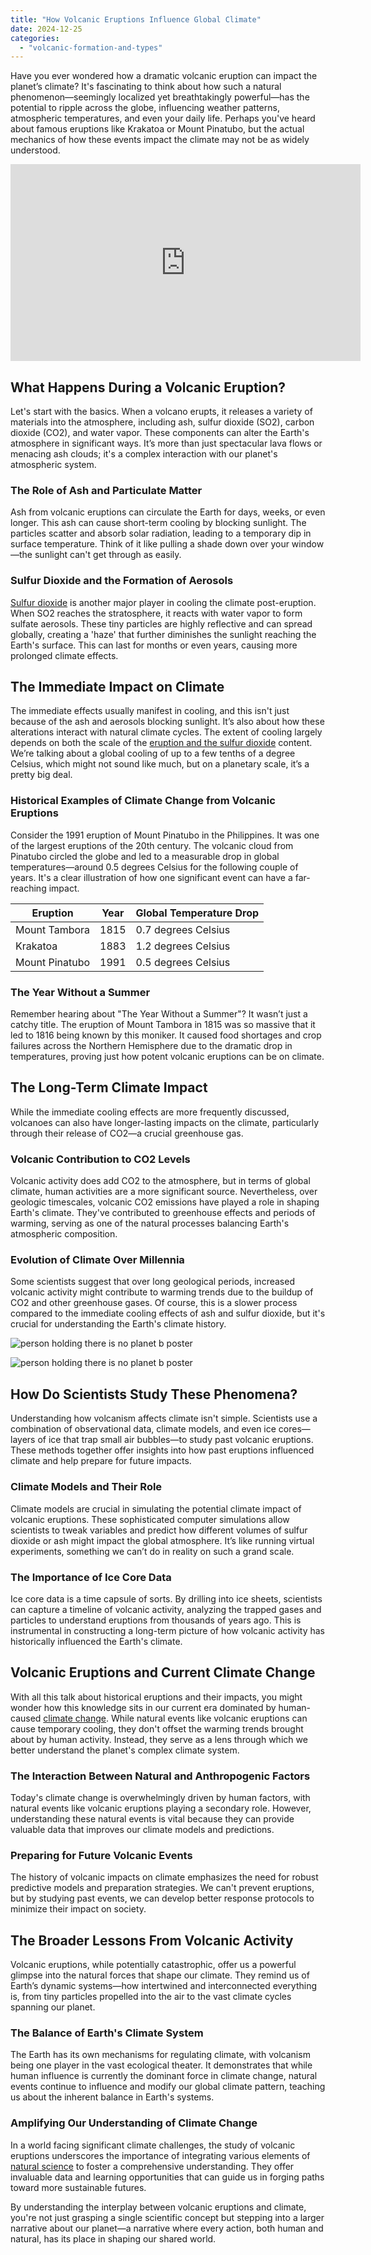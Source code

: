 ```yaml
---
title: "How Volcanic Eruptions Influence Global Climate"
date: 2024-12-25
categories: 
  - "volcanic-formation-and-types"
---
```


Have you ever wondered how a dramatic volcanic eruption can impact the planet’s climate? It's fascinating to think about how such a natural phenomenon—seemingly localized yet breathtakingly powerful—has the potential to ripple across the globe, influencing weather patterns, atmospheric temperatures, and even your daily life. Perhaps you've heard about famous eruptions like Krakatoa or Mount Pinatubo, but the actual mechanics of how these events impact the climate may not be as widely understood.

<iframe width="560" height="315" src="https://www.youtube.com/embed/bgLMU5GFIbc" frameborder="0" allow="accelerometer; autoplay; encrypted-media; gyroscope; picture-in-picture" allowfullscreen></iframe>

  

## What Happens During a Volcanic Eruption?

Let's start with the basics. When a volcano erupts, it releases a variety of materials into the atmosphere, including ash, sulfur dioxide (SO2), carbon dioxide (CO2), and water vapor. These components can alter the Earth's atmosphere in significant ways. It’s more than just spectacular lava flows or menacing ash clouds; it's a complex interaction with our planet's atmospheric system.

### The Role of Ash and Particulate Matter

Ash from volcanic eruptions can circulate the Earth for days, weeks, or even longer. This ash can cause short-term cooling by blocking sunlight. The particles scatter and absorb solar radiation, leading to a temporary dip in surface temperature. Think of it like pulling a shade down over your window—the sunlight can't get through as easily.

### Sulfur Dioxide and the Formation of Aerosols

[Sulfur dioxide](https://magmamatters.com/the-art-and-science-of-volcano-monitoring/ "The Art and Science of Volcano Monitoring") is another major player in cooling the climate post-eruption. When SO2 reaches the stratosphere, it reacts with water vapor to form sulfate aerosols. These tiny particles are highly reflective and can spread globally, creating a 'haze' that further diminishes the sunlight reaching the Earth's surface. This can last for months or even years, causing more prolonged climate effects.

## The Immediate Impact on Climate

The immediate effects usually manifest in cooling, and this isn't just because of the ash and aerosols blocking sunlight. It’s also about how these alterations interact with natural climate cycles. The extent of cooling largely depends on both the scale of the [eruption and the sulfur dioxide](https://magmamatters.com/the-environmental-impact-of-volcanic-eruptions-2/ "The Environmental Impact of Volcanic Eruptions") content. We’re talking about a global cooling of up to a few tenths of a degree Celsius, which might not sound like much, but on a planetary scale, it’s a pretty big deal.

### Historical Examples of Climate Change from Volcanic Eruptions

Consider the 1991 eruption of Mount Pinatubo in the Philippines. It was one of the largest eruptions of the 20th century. The volcanic cloud from Pinatubo circled the globe and led to a measurable drop in global temperatures—around 0.5 degrees Celsius for the following couple of years. It's a clear illustration of how one significant event can have a far-reaching impact.

| Eruption | Year | Global Temperature Drop |
| --- | --- | --- |
| Mount Tambora | 1815 | 0.7 degrees Celsius |
| Krakatoa | 1883 | 1.2 degrees Celsius |
| Mount Pinatubo | 1991 | 0.5 degrees Celsius |

### The Year Without a Summer

Remember hearing about "The Year Without a Summer"? It wasn’t just a catchy title. The eruption of Mount Tambora in 1815 was so massive that it led to 1816 being known by this moniker. It caused food shortages and crop failures across the Northern Hemisphere due to the dramatic drop in temperatures, proving just how potent volcanic eruptions can be on climate.

## The Long-Term Climate Impact

While the immediate cooling effects are more frequently discussed, volcanoes can also have longer-lasting impacts on the climate, particularly through their release of CO2—a crucial greenhouse gas.

### Volcanic Contribution to CO2 Levels

Volcanic activity does add CO2 to the atmosphere, but in terms of global climate, human activities are a more significant source. Nevertheless, over geologic timescales, volcanic CO2 emissions have played a role in shaping Earth's climate. They've contributed to greenhouse effects and periods of warming, serving as one of the natural processes balancing Earth's atmospheric composition.

### Evolution of Climate Over Millennia

Some scientists suggest that over long geological periods, increased volcanic activity might contribute to warming trends due to the buildup of CO2 and other greenhouse gases. Of course, this is a slower process compared to the immediate cooling effects of ash and sulfur dioxide, but it's crucial for understanding the Earth's climate history.

![person holding there is no planet b poster](images/climate-13-1024x683.jpg)

![person holding there is no planet b poster](images/climate-14-1024x683.jpg)

## How Do Scientists Study These Phenomena?

Understanding how volcanism affects climate isn't simple. Scientists use a combination of observational data, climate models, and even ice cores—layers of ice that trap small air bubbles—to study past volcanic eruptions. These methods together offer insights into how past eruptions influenced climate and help prepare for future impacts.

### Climate Models and Their Role

Climate models are crucial in simulating the potential climate impact of volcanic eruptions. These sophisticated computer simulations allow scientists to tweak variables and predict how different volumes of sulfur dioxide or ash might impact the global atmosphere. It’s like running virtual experiments, something we can’t do in reality on such a grand scale.

### The Importance of Ice Core Data

Ice core data is a time capsule of sorts. By drilling into ice sheets, scientists can capture a timeline of volcanic activity, analyzing the trapped gases and particles to understand eruptions from thousands of years ago. This is instrumental in constructing a long-term picture of how volcanic activity has historically influenced the Earth's climate.

## Volcanic Eruptions and Current Climate Change

With all this talk about historical eruptions and their impacts, you might wonder how this knowledge sits in our current era dominated by human-caused [climate change](https://magmamatters.com/geothermal-energy-and-its-volcanic-origins/ "Geothermal Energy and Its Volcanic Origins"). While natural events like volcanic eruptions can cause temporary cooling, they don't offset the warming trends brought about by human activity. Instead, they serve as a lens through which we better understand the planet's complex climate system.

### The Interaction Between Natural and Anthropogenic Factors

Today's climate change is overwhelmingly driven by human factors, with natural events like volcanic eruptions playing a secondary role. However, understanding these natural events is vital because they can provide valuable data that improves our climate models and predictions.

### Preparing for Future Volcanic Events

The history of volcanic impacts on climate emphasizes the need for robust predictive models and preparation strategies. We can't prevent eruptions, but by studying past events, we can develop better response protocols to minimize their impact on society.

## The Broader Lessons From Volcanic Activity

Volcanic eruptions, while potentially catastrophic, offer us a powerful glimpse into the natural forces that shape our climate. They remind us of Earth’s dynamic systems—how intertwined and interconnected everything is, from tiny particles propelled into the air to the vast climate cycles spanning our planet.

### The Balance of Earth's Climate System

The Earth has its own mechanisms for regulating climate, with volcanism being one player in the vast ecological theater. It demonstrates that while human influence is currently the dominant force in climate change, natural events continue to influence and modify our global climate pattern, teaching us about the inherent balance in Earth's systems.

### Amplifying Our Understanding of Climate Change

In a world facing significant climate challenges, the study of volcanic eruptions underscores the importance of integrating various elements of [natural science](https://magmamatters.com/understanding-volcanic-formation-a-comprehensive-guide/ "Understanding Volcanic Formation: A Comprehensive Guide") to foster a comprehensive understanding. They offer invaluable data and learning opportunities that can guide us in forging paths toward more sustainable futures.

By understanding the interplay between volcanic eruptions and climate, you're not just grasping a single scientific concept but stepping into a larger narrative about our planet—a narrative where every action, both human and natural, has its place in shaping our shared world.
